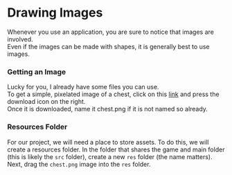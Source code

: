# Drawing Images

Whenever you use an application, you are sure to notice that images are involved.  
Even if the images can be made with shapes, it is generally best to use images.  

### Getting an Image
Lucky for you, I already have some files you can use.  
To get a simple, pixelated image of a chest, click on this [link](https://github.com/Motirock/An-Introduction-To-Java-Graphics/blob/main/Resources/Images/chest.png) and press the download icon on the right.  
Once it is downloaded, name it chest.png if it is not named so already.  

### Resources Folder

For our project, we will need a place to store assets. To do this, we will create a resources folder. 
In the folder that shares the game and main folder (this is likely the `src` folder), create a new `res` folder (the name matters).  
Next, drag the `chest.png` image into the `res` folder.  
